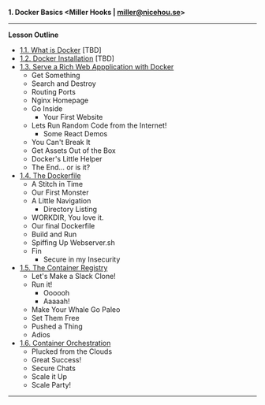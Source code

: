 __1. Docker Basics <Miller Hooks | miller@nicehou.se>__

--------

__Lesson Outline__

* [1.1. What is Docker](1-What_Is_Docker) [TBD]
* [1.2. Docker Installation](2-Docker_Installation) [TBD]
* [1.3. Serve a Rich Web Appplication with Docker](3-Serve_a_Rich_Web_Application_with_Docker)
    * Get Something
    * Search and Destroy
    * Routing Ports
    * Nginx Homepage
    * Go Inside
        * Your First Website
    * Lets Run Random Code from the Internet!
        * Some React Demos
    * You Can't Break It
    * Get Assets Out of the Box
    * Docker's Little Helper
    * The End... or is it?
* [1.4. The Dockerfile](4-The_Dockerfile)
    * A Stitch in Time
    * Our First Monster
    * A Little Navigation
        * Directory Listing
    * WORKDIR, You love it.
    * Our final Dockerfile
    * Build and Run
    * Spiffing Up Webserver.sh
    * Fin
        * Secure in my Insecurity
* [1.5. The Container Registry](5-The_Container_Registry)
    * Let's Make a Slack Clone!
    * Run it!
        * Oooooh
        * Aaaaah!
    * Make Your Whale Go Paleo
    * Set Them Free
    * Pushed a Thing
    * Adios
* [1.6. Container Orchestration](6-Container_Orchestration)
    * Plucked from the Clouds
    * Great Success!
    * Secure Chats
    * Scale it Up
    * Scale Party!



--------
